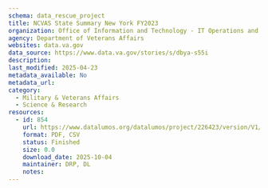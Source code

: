 ```yaml
---
schema: data_rescue_project 
title: NCVAS State Summary New York FY2023
organization: Office of Information and Technology - IT Operations and Services (ITOPS)
agency: Department of Veterans Affairs
websites: data.va.gov
data_source: https://www.data.va.gov/stories/s/dbya-s55i
description: 
last_modified: 2025-04-23
metadata_available: No
metadata_url: 
category:
  - Military & Veterans Affairs 
  - Science & Research 
resources:
  - id: 854
    url: https://www.datalumos.org/datalumos/project/226423/version/V1/view
    format: PDF, CSV
    status: Finished
    size: 0.0
    download_date: 2025-10-04
    maintainer: DRP, DL
    notes: 
---
```

